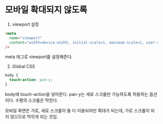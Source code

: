 # 모바일 확대되지 않도록

1. viewport 설정

```html
<meta
  name="viewport"
  content="width=device-width, initial-scale=1, maximum-scale=1, user-scalable=no"
/>
```

meta 태그로 viewport를 설정해준다.

2. Global CSS

```css
body {
  touch-action: pan-y;
}
```

body에 touch-action을 넣어준다. pan-y는 세로 스크롤만 가능하도록 허용하는 옵션이다. 수평의 스크롤은 막힌다.

모바일 화면은 가로, 세로 스크롤이 둘 다 이용되야만 확대가 되는데, 가로 스크롤이 되지 않으므로 막히게 되는 것임.